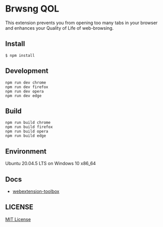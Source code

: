# Brwsng QOL

This extension prevents you from opening too many tabs in your browser and enhances your Quality of Life of web-browsing.

## Install

	$ npm install

## Development

    npm run dev chrome
    npm run dev firefox
    npm run dev opera
    npm run dev edge

## Build

    npm run build chrome
    npm run build firefox
    npm run build opera
    npm run build edge

## Environment

Ubuntu 20.04.5 LTS on Windows 10 x86_64

## Docs

* [webextension-toolbox](https://github.com/HaNdTriX/webextension-toolbox)

## LICENSE

[MIT License](LICENSE)
